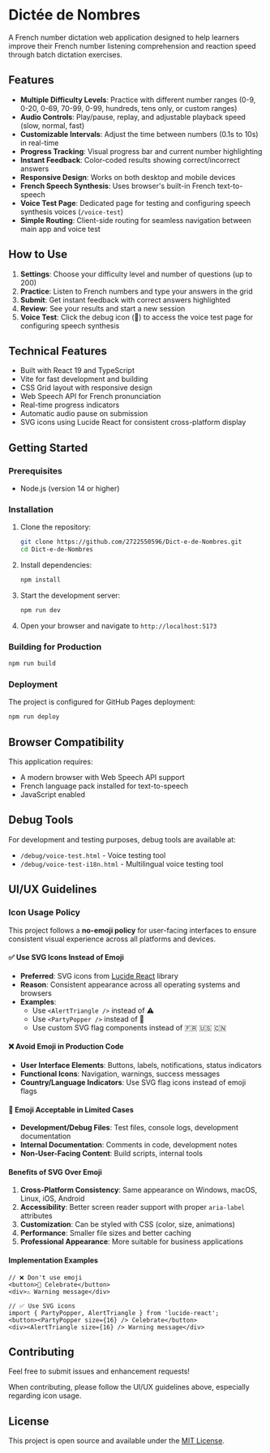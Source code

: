 # Dictée de Nombres

A French number dictation web application designed to help learners improve their French number listening comprehension and reaction speed through batch dictation exercises.

## Features

- **Multiple Difficulty Levels**: Practice with different number ranges (0-9, 0-20, 0-69, 70-99, 0-99, hundreds, tens only, or custom ranges)
- **Audio Controls**: Play/pause, replay, and adjustable playback speed (slow, normal, fast)
- **Customizable Intervals**: Adjust the time between numbers (0.1s to 10s) in real-time
- **Progress Tracking**: Visual progress bar and current number highlighting
- **Instant Feedback**: Color-coded results showing correct/incorrect answers
- **Responsive Design**: Works on both desktop and mobile devices
- **French Speech Synthesis**: Uses browser's built-in French text-to-speech
- **Voice Test Page**: Dedicated page for testing and configuring speech synthesis voices (`/voice-test`)
- **Simple Routing**: Client-side routing for seamless navigation between main app and voice test

## How to Use

1. **Settings**: Choose your difficulty level and number of questions (up to 200)
2. **Practice**: Listen to French numbers and type your answers in the grid
3. **Submit**: Get instant feedback with correct answers highlighted
4. **Review**: See your results and start a new session
5. **Voice Test**: Click the debug icon (🔧) to access the voice test page for configuring speech synthesis

## Technical Features

- Built with React 19 and TypeScript
- Vite for fast development and building
- CSS Grid layout with responsive design
- Web Speech API for French pronunciation
- Real-time progress indicators
- Automatic audio pause on submission
- SVG icons using Lucide React for consistent cross-platform display

## Getting Started

### Prerequisites
- Node.js (version 14 or higher)

### Installation

1. Clone the repository:
   ```bash
   git clone https://github.com/2722550596/Dict-e-de-Nombres.git
   cd Dict-e-de-Nombres
   ```

2. Install dependencies:
   ```bash
   npm install
   ```

3. Start the development server:
   ```bash
   npm run dev
   ```

4. Open your browser and navigate to `http://localhost:5173`

### Building for Production

```bash
npm run build
```

### Deployment

The project is configured for GitHub Pages deployment:

```bash
npm run deploy
```

## Browser Compatibility

This application requires:
- A modern browser with Web Speech API support
- French language pack installed for text-to-speech
- JavaScript enabled

## Debug Tools

For development and testing purposes, debug tools are available at:
- `/debug/voice-test.html` - Voice testing tool
- `/debug/voice-test-i18n.html` - Multilingual voice testing tool

## UI/UX Guidelines

### Icon Usage Policy

This project follows a **no-emoji policy** for user-facing interfaces to ensure consistent visual experience across all platforms and devices.

#### ✅ **Use SVG Icons Instead of Emoji**

- **Preferred**: SVG icons from [Lucide React](https://lucide.dev/) library
- **Reason**: Consistent appearance across all operating systems and browsers
- **Examples**:
  - Use `<AlertTriangle />` instead of ⚠️
  - Use `<PartyPopper />` instead of 🎉
  - Use custom SVG flag components instead of 🇫🇷 🇺🇸 🇨🇳

#### ❌ **Avoid Emoji in Production Code**

- **User Interface Elements**: Buttons, labels, notifications, status indicators
- **Functional Icons**: Navigation, warnings, success messages
- **Country/Language Indicators**: Use SVG flag icons instead of emoji flags

#### 🔶 **Emoji Acceptable in Limited Cases**

- **Development/Debug Files**: Test files, console logs, development documentation
- **Internal Documentation**: Comments in code, development notes
- **Non-User-Facing Content**: Build scripts, internal tools

#### **Benefits of SVG Over Emoji**

1. **Cross-Platform Consistency**: Same appearance on Windows, macOS, Linux, iOS, Android
2. **Accessibility**: Better screen reader support with proper `aria-label` attributes
3. **Customization**: Can be styled with CSS (color, size, animations)
4. **Performance**: Smaller file sizes and better caching
5. **Professional Appearance**: More suitable for business applications

#### **Implementation Examples**

```tsx
// ❌ Don't use emoji
<button>🎉 Celebrate</button>
<div>⚠️ Warning message</div>

// ✅ Use SVG icons
import { PartyPopper, AlertTriangle } from 'lucide-react';
<button><PartyPopper size={16} /> Celebrate</button>
<div><AlertTriangle size={16} /> Warning message</div>
```

## Contributing

Feel free to submit issues and enhancement requests!

When contributing, please follow the UI/UX guidelines above, especially regarding icon usage.

## License

This project is open source and available under the [MIT License](LICENSE).
